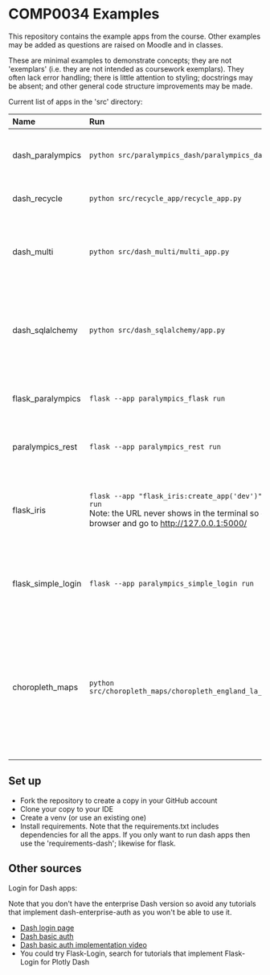 # COMP0034 Examples

This repository contains the example apps from the course. Other examples may be added as questions are raised on Moodle
and in classes.

These are minimal examples to demonstrate concepts; they are not 'exemplars' (i.e. they are not intended as coursework
exemplars). They often lack error handling; there is little attention to styling; docstrings may be absent; and other
general code structure improvements may be made.

Current list of apps in the 'src' directory:

| Name               | Run                                                                                                                                                        | Features                                                                                                                                        |
|:-------------------|:-----------------------------------------------------------------------------------------------------------------------------------------------------------|:------------------------------------------------------------------------------------------------------------------------------------------------|
| dash_paralympics   | `python src/paralympics_dash/paralympics_dash.py`                                                                                                          | All core dash activities completed from weeks 6 - 9.                                                                                            |
| dash_recycle       | `python src/recycle_app/recycle_app.py`                                                                                                                    | Example app from 2022-23 activities.                                                                                                            |
| dash_multi         | `python src/dash_multi/multi_app.py`                                                                                                                       | Illustrates multi-page app configuration. Minimal charts, no callbacks.                                                                         |
| dash_sqlalchemy    | `python src/dash_sqlalchemy/app.py`                                                                                                                        | Illustrates a single chart that access data using Flask-SQlAlchemy and models.py.                                                               |
| flask_paralympics  | `flask --app paralympics_flask run`                                                                                                                        | All core flask activities completed from weeks 6 - 8.                                                                                           |
| paralympics_rest   | `flask --app paralympics_rest run`                                                                                                                         | All core REST API activities from weeks 1-4                                                                                                     |
| flask_iris         | `flask --app "flask_iris:create_app('dev')" --debug run`<br>Note: the URL never shows in the terminal so open a browser and go to <http://127.0.0.1:5000/> | Pages with a form to get a prediction. Scikit-learn code to create a pickled model file.                                                        |
| flask_simple_login | `flask --app paralympics_simple_login run`                                                                                                                 | Illustrates login with Flask-Login. Creates and displays a user profile.                                                                        |
| choropleth_maps    | `python src/choropleth_maps/choropleth_england_la_geojson.py`                                                                                              | Choropleth map using UK local authority geojson boundaries. The code shows how to filter the geojson to just get London boroughs in the geojson |

## Set up

- Fork the repository to create a copy in your GitHub account
- Clone your copy to your IDE
- Create a venv (or use an existing one)
- Install requirements. Note that the requirements.txt includes dependencies for all the apps. If you only want to run
  dash apps then use the 'requirements-dash'; likewise for flask.

## Other sources

Login for Dash apps:

Note that you don't have the enterprise Dash version so avoid any tutorials that implement dash-enterprise-auth as you
won't be able to use it.

- [Dash login page](https://www.analyticsvidhya.com/blog/2021/05/create-login-page-in-dash-library/)
- [Dash basic auth](https://dash.plotly.com/authentication#basic-auth-example)
- [Dash basic auth implementation video](https://www.youtube.com/watch?v=MxQtgLVEqbQ)
- You could try Flask-Login, search for tutorials that implement Flask-Login for Plotly Dash